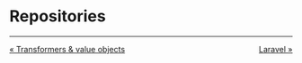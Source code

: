 # Repositories

---
<div style="overflow:auto;">
    <div style="float: left;"><a href="transformers.html">&laquo; Transformers & value objects</a></div>
    <div style="float: right;"><a href="laravel.html">Laravel &raquo;</a></div>
</div>